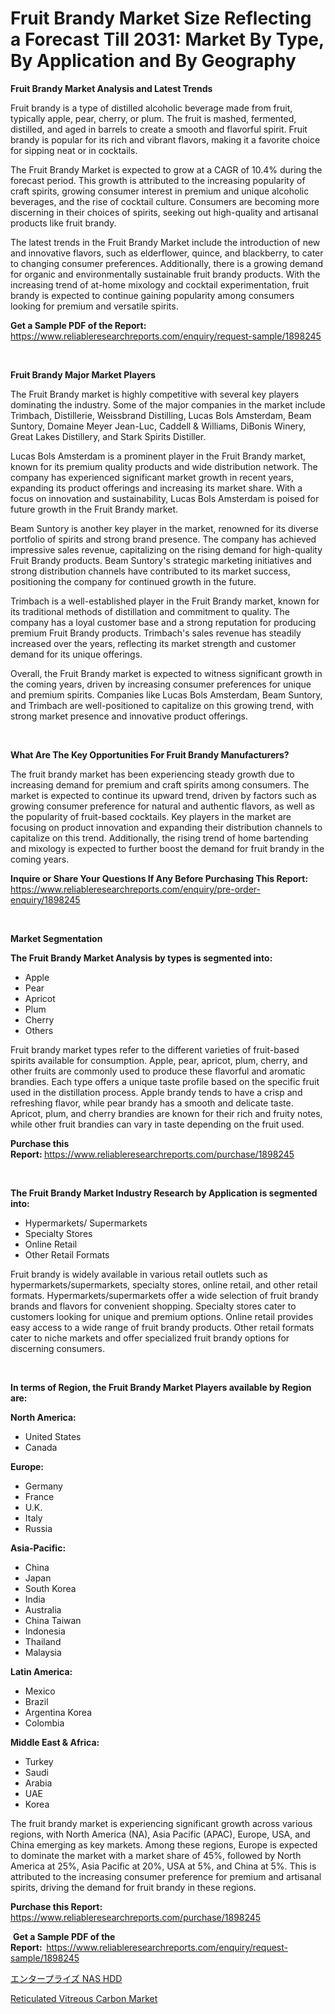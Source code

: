 <p><h1>Fruit Brandy Market Size Reflecting a Forecast Till 2031: Market By Type, By Application and By Geography</h1></p><p><strong>Fruit Brandy Market Analysis and Latest Trends</strong></p>
<p><p>Fruit brandy is a type of distilled alcoholic beverage made from fruit, typically apple, pear, cherry, or plum. The fruit is mashed, fermented, distilled, and aged in barrels to create a smooth and flavorful spirit. Fruit brandy is popular for its rich and vibrant flavors, making it a favorite choice for sipping neat or in cocktails.</p><p>The Fruit Brandy Market is expected to grow at a CAGR of 10.4% during the forecast period. This growth is attributed to the increasing popularity of craft spirits, growing consumer interest in premium and unique alcoholic beverages, and the rise of cocktail culture. Consumers are becoming more discerning in their choices of spirits, seeking out high-quality and artisanal products like fruit brandy.</p><p>The latest trends in the Fruit Brandy Market include the introduction of new and innovative flavors, such as elderflower, quince, and blackberry, to cater to changing consumer preferences. Additionally, there is a growing demand for organic and environmentally sustainable fruit brandy products. With the increasing trend of at-home mixology and cocktail experimentation, fruit brandy is expected to continue gaining popularity among consumers looking for premium and versatile spirits.</p></p>
<p><strong>Get a Sample PDF of the Report:&nbsp;</strong> <a href="https://www.reliableresearchreports.com/enquiry/request-sample/1898245">https://www.reliableresearchreports.com/enquiry/request-sample/1898245</a></p>
<p>&nbsp;</p>
<p><strong>Fruit Brandy Major Market Players</strong></p>
<p><p>The Fruit Brandy market is highly competitive with several key players dominating the industry. Some of the major companies in the market include Trimbach, Distillerie, Weissbrand Distilling, Lucas Bols Amsterdam, Beam Suntory, Domaine Meyer Jean-Luc, Caddell & Williams, DiBonis Winery, Great Lakes Distillery, and Stark Spirits Distiller.</p><p>Lucas Bols Amsterdam is a prominent player in the Fruit Brandy market, known for its premium quality products and wide distribution network. The company has experienced significant market growth in recent years, expanding its product offerings and increasing its market share. With a focus on innovation and sustainability, Lucas Bols Amsterdam is poised for future growth in the Fruit Brandy market.</p><p>Beam Suntory is another key player in the market, renowned for its diverse portfolio of spirits and strong brand presence. The company has achieved impressive sales revenue, capitalizing on the rising demand for high-quality Fruit Brandy products. Beam Suntory's strategic marketing initiatives and strong distribution channels have contributed to its market success, positioning the company for continued growth in the future.</p><p>Trimbach is a well-established player in the Fruit Brandy market, known for its traditional methods of distillation and commitment to quality. The company has a loyal customer base and a strong reputation for producing premium Fruit Brandy products. Trimbach's sales revenue has steadily increased over the years, reflecting its market strength and customer demand for its unique offerings.</p><p>Overall, the Fruit Brandy market is expected to witness significant growth in the coming years, driven by increasing consumer preferences for unique and premium spirits. Companies like Lucas Bols Amsterdam, Beam Suntory, and Trimbach are well-positioned to capitalize on this growing trend, with strong market presence and innovative product offerings.</p></p>
<p>&nbsp;</p>
<p><strong>What Are The Key Opportunities For Fruit Brandy Manufacturers?</strong></p>
<p><p>The fruit brandy market has been experiencing steady growth due to increasing demand for premium and craft spirits among consumers. The market is expected to continue its upward trend, driven by factors such as growing consumer preference for natural and authentic flavors, as well as the popularity of fruit-based cocktails. Key players in the market are focusing on product innovation and expanding their distribution channels to capitalize on this trend. Additionally, the rising trend of home bartending and mixology is expected to further boost the demand for fruit brandy in the coming years.</p></p>
<p><strong>Inquire or Share Your Questions If Any Before Purchasing This Report:</strong> <a href="https://www.reliableresearchreports.com/enquiry/pre-order-enquiry/1898245">https://www.reliableresearchreports.com/enquiry/pre-order-enquiry/1898245</a></p>
<p>&nbsp;</p>
<p><strong>Market Segmentation</strong></p>
<p><strong>The Fruit Brandy Market Analysis by types is segmented into:</strong></p>
<p><ul><li>Apple</li><li>Pear</li><li>Apricot</li><li>Plum</li><li>Cherry</li><li>Others</li></ul></p>
<p><p>Fruit brandy market types refer to the different varieties of fruit-based spirits available for consumption. Apple, pear, apricot, plum, cherry, and other fruits are commonly used to produce these flavorful and aromatic brandies. Each type offers a unique taste profile based on the specific fruit used in the distillation process. Apple brandy tends to have a crisp and refreshing flavor, while pear brandy has a smooth and delicate taste. Apricot, plum, and cherry brandies are known for their rich and fruity notes, while other fruit brandies can vary in taste depending on the fruit used.</p></p>
<p><strong>Purchase this Report:&nbsp;</strong><a href="https://www.reliableresearchreports.com/purchase/1898245">https://www.reliableresearchreports.com/purchase/1898245</a></p>
<p>&nbsp;</p>
<p><strong>The Fruit Brandy Market Industry Research by Application is segmented into:</strong></p>
<p><ul><li>Hypermarkets/ Supermarkets</li><li>Specialty Stores</li><li>Online Retail</li><li>Other Retail Formats</li></ul></p>
<p><p>Fruit brandy is widely available in various retail outlets such as hypermarkets/supermarkets, specialty stores, online retail, and other retail formats. Hypermarkets/supermarkets offer a wide selection of fruit brandy brands and flavors for convenient shopping. Specialty stores cater to customers looking for unique and premium options. Online retail provides easy access to a wide range of fruit brandy products. Other retail formats cater to niche markets and offer specialized fruit brandy options for discerning consumers.</p></p>
<p>&nbsp;</p>
<p><strong>In terms of Region, the Fruit Brandy Market Players available by Region are:</strong></p>
<p>
    <p> <strong> North America: </strong>
        <ul>
            <li>United States</li>
            <li>Canada</li>
        </ul>
        </p> 
    <p> <strong> Europe: </strong>
        <ul>
            <li>Germany</li>
            <li>France</li>
            <li>U.K.</li>
            <li>Italy</li>
            <li>Russia</li>
        </ul>
        </p> 
    <p> <strong> Asia-Pacific: </strong>
        <ul>
            <li>China</li>
            <li>Japan</li>
            <li>South Korea</li>
            <li>India</li>
            <li>Australia</li>
            <li>China Taiwan</li>
            <li>Indonesia</li>
            <li>Thailand</li>
            <li>Malaysia</li>
        </ul>
        </p> 
    <p> <strong> Latin America: </strong>
        <ul>
            <li>Mexico</li>
            <li>Brazil</li>
            <li>Argentina Korea</li>
            <li>Colombia</li>
        </ul>
        </p> 
    <p> <strong> Middle East & Africa: </strong>
        <ul>
            <li>Turkey</li>
            <li>Saudi</li>
            <li>Arabia</li>
            <li>UAE</li>
            <li>Korea</li>
        </ul>
    </p>
    </p>
<p><p>The fruit brandy market is experiencing significant growth across various regions, with North America (NA), Asia Pacific (APAC), Europe, USA, and China emerging as key markets. Among these regions, Europe is expected to dominate the market with a market share of 45%, followed by North America at 25%, Asia Pacific at 20%, USA at 5%, and China at 5%. This is attributed to the increasing consumer preference for premium and artisanal spirits, driving the demand for fruit brandy in these regions.</p></p>
<p><strong>Purchase this Report: </strong><a href="https://www.reliableresearchreports.com/purchase/1898245">https://www.reliableresearchreports.com/purchase/1898245</a></p>
<p>&nbsp;<strong>Get a Sample PDF of the Report:&nbsp;&nbsp;</strong><a href="https://www.reliableresearchreports.com/enquiry/request-sample/1898245">https://www.reliableresearchreports.com/enquiry/request-sample/1898245</a></p>
<p><strong></strong></p>
<p><p><a href="https://github.com/lily-u-genius/Market-Research-Report-List-1/blob/main/581614017521.md">エンタープライズ NAS HDD</a></p><p><a href="https://thundering-castanet-c65.notion.site/Decoding-the-Reticulated-Vitreous-Carbon-Market-A-Deep-Dive-into-the-Latest-Market-Trends-Market-S-20bb65715f3b4d4881716848c8f09fd2">Reticulated Vitreous Carbon Market</a></p></p>